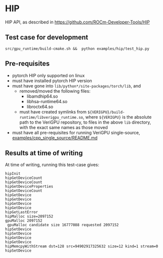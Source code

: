 # HIP

HIP API, as described in https://github.com/ROCm-Developer-Tools/HIP

## Test case for development

```
src/gpu_runtime/build-cmake.sh &&  python examples/hip/test_hip.py
```

## Pre-requisites

- pytorch HIP only supported on linux
- must have installed pytorch HIP version
- must have gone into `lib/python*/site-packages/torch/lib`, and
    - removed/moved the following files:
        - libamdhip64.so
        - libhsa-runtime64.so
        - libroctx64.so
    - must have created symlinks from `${VERIGPU}/build-runtime/libverigpu_runtime.so`, where `${VERIGPU}` is the absolute path to the VeriGPU repository, to files in the above `lib` directory, with the exact same names as those moved
- must have all pre-requisites for running VeriGPU single-source, [examples/cpp_single_source/README.md](/examples/cpp_single_source/README.md)

## Results at time of writing

At time of writing, running this test-case gives:
```
hipInit
hipGetDeviceCount
hipGetDeviceCount
hipGetDeviceProperties
hipGetDeviceCount
hipGetDevice
hipGetDevice
hipGetDevice
hipGetDevice
hipGetLastError
hipMalloc size=2097152
gpuMalloc 2097152
 gpuMalloc candidate size 16777088 requested 2097152
hipSetDevice
hipSetDevice
hipGetDevice
hipGetDevice
hipMemcpyWithStream dst=128 src=94902917325632 size=12 kind=1 stream=0
hipSetDevice
```

